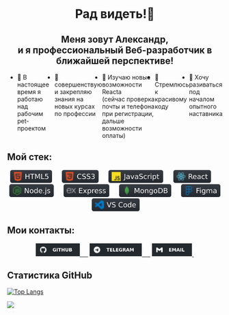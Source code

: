 <h1 align="center"> Рад видеть!👋</h1>
<h2 align="center"> Меня зовут Александр,<br> и я профессиональный Веб-разработчик в ближайшей перспективе!</h2>
<ul style="display: flex">
  <li>🔭 В настоящее время я работаю над рабочим pet-проектом</li>
  <li>👯 совершенствую и закрепляю знания на новых курсах по профессии</li>
  <li>🌱 Изучаю новые возможности Reacta <br>(сейчас проверка почты и телефона при регистрации, дальше возможности оплаты)</li>
  <li>🤔 Стремлюсь к красивому коду</li>
  <li>💬 Хочу разиваться под началом опытного наставника</li>

<!-- - 📫 How to reach me: ...
- 😄 Pronouns: ...
- ⚡ Fun fact: ... -->
</ul>
<h2> Мой стек:</h2>
<div align="center" width="70%"  line-height="2">
  <span><img src="images/html.svg" height="30px">&nbsp;&nbsp;&nbsp;&nbsp;&nbsp;</span>
  <span><img src="images/css.svg" height="30px">&nbsp;&nbsp;&nbsp;&nbsp;&nbsp;</span>
  <span><img src="images/js.svg" height="30px">&nbsp;&nbsp;&nbsp;&nbsp;&nbsp;</span>
  <span><img src="images/react.svg" height="30px">&nbsp;&nbsp;&nbsp;&nbsp;&nbsp;</span>
  <span><img src="images/nodeJS.svg" height="30px">&nbsp;&nbsp;&nbsp;&nbsp;&nbsp;</span>
  <span><img src="images/express.svg" height="30px">&nbsp;&nbsp;&nbsp;&nbsp;&nbsp;</span>
  <span><img src="images/mangoDB.svg" height="30px">&nbsp;&nbsp;&nbsp;&nbsp;&nbsp;</span>
  <span><img src="images/figma.svg" height="30px">&nbsp;&nbsp;&nbsp;&nbsp;&nbsp;</span>
  <span><img src="images/vsCode.svg" height="30px">&nbsp;&nbsp;&nbsp;&nbsp;&nbsp;</span>
</div>
<!-- <ul>
  <li>HTML5</li>
  <li>CSS3</li>
  <li>JS</li>
  <li>React</li>
  <li>Node.js</li>
  <li>Express</li>
  <li>MangoDB</li>
  <li>Figma</li>
  <li>VS_Code</li>
  <li></li>
</ul> -->

<h2>Мои контакты:</h2>
<div align="center" width="80%">
  <a href="https://github.com/alix1982"><img src="images/gitHub.svg" height="30px">&nbsp;&nbsp;&nbsp;&nbsp;&nbsp;</a>
  <a href="https://web.telegram.org/z/#880062042"><img src="images/telegramm.svg" height="30px">&nbsp;&nbsp;&nbsp;&nbsp;&nbsp;</a>
  <a href="https://mail.yandex.ru/?uid=891167374#inbox"><img src="images/email.svg" height="30px">&nbsp;</a>
</div>
<!-- <p>Tg: @alix1982_tg;</p>
<p>Email: alix1982@yandex.ru</p> -->

<h2>Статистика GitHub</h2>
<!-- <div align="center">
  <img src="https://github-readme-stats.vercel.app/api/top-langs/?username=alix1982&layout=compact)](https://github.com/alix1982/github-readme-stats">
</div> -->

[![Top Langs](https://github-readme-stats.vercel.app/api/top-langs/?username=alix1982&layout=compact)](https://github.com/1982/github-readme-stats)

<div>
  <img src="https://komarev.com/ghpvc/?username=alix1982">
</div>



